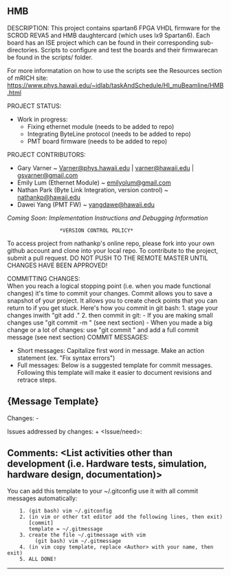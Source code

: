 HMB
----------
DESCRIPTION:
This project contains spartan6 FPGA VHDL firmware for the SCROD REVA5 and HMB daughtercard (which uses lx9 Spartan6). Each board 
has an ISE project which can be found in their corresponding sub-directories. Scripts to configure and test the boards and 
their firmwarecan be found in the scripts/ folder. 

For more informatation on how to use the scripts see the Resources section of mRICH site: 
https://www.phys.hawaii.edu/~idlab/taskAndSchedule/HI_muBeamline/HMB.html

PROJECT STATUS: 
  - Work in progress: 
  	- Fixing ethernet module (needs to be added to repo)
  	- Integrating ByteLine protocol (needs to be added to repo)
  	- PMT board firmware (needs to be added to repo)
  
PROJECT CONTRIBUTORS:
+ Gary Varner ~ Varner@phys.hawaii.edu | varner@hawaii.edu | gsvarner@gmail.com
+ Emily Lum (Ethernet Module) ~ emilyolum@gmail.com
+ Nathan Park (Byte Link Integration, version control) ~ nathankp@hawaii.edu
+ Dawei Yang (PMT FW) ~ yangdawe@hawaii.edu
 
*Coming Soon: Implementation Instructions and Debugging Information*


                     *VERSION CONTROL POLICY*
To access project from nathankp's online repo, please fork into your own github account and clone into your local repo.
To contribute to the project, submit a pull request. DO NOT PUSH TO THE REMOTE MASTER UNTIL CHANGES HAVE BEEN APPROVED!

COMMITTING CHANGES:   
When you reach a logical stopping point (i.e. when you made functional changes) it's time to commit your changes. 
Commit allows you to save a snapshot of your project. It allows you to create check points that you can return
to if you get stuck. 
	Here's how you commit in git bash: 
		1. stage your changes inwith "git add ." 
		2. then commit in git: 
		        - If you are making small changes use "git commit -m <Short message>" (see next section) 
			- When you made a big change or a lot of changes: use "git commit " 
			  and add a full commit message (see next section) 
COMMIT MESSAGES:
 - Short messages: Capitalize first word in message. Make an action statement (ex. "Fix syntax errors")
 - Full messages: Below is a suggested template for commit messages. Following this template will make 
   it easier to document revisions and retrace steps. 
  
  {Message Template} 
  ----------------------------------------------
   <Insert commit title here>
   <Author>
   Changes:
      - <Filename> <List Changes>

   Issues addressed by changes:
      + <Issue/need>: <explanation>

   Comments:
    <Describe remaining issues and bugs>
    <List activities other than development (i.e. Hardware tests, simulation, hardware design, documentation)>
   ---------------------------------------------
   You can add this template to your ~/.gitconfig use it with all commit messages automatically:     
      	    
	    1. (git bash) vim ~/.gitconfig
	    2. (in vim or other txt editor add the following lines, then exit) 
	       [commit] 
	   	   template = ~/.gitmessage
	    3. create the file ~/.gitmessage with vim 
		     (git bash) vim ~/.gitmessage 
	    4. (in vim copy template, replace <Author> with your name, then exit)
	    5. ALL DONE! 
*************************************************************************************************************
